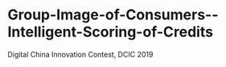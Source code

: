 # Group-Image-of-Consumers--Intelligent-Scoring-of-Credits
Digital China Innovation Contest, DCIC 2019
